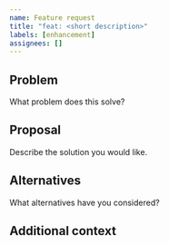 ```yaml
---
name: Feature request
title: "feat: <short description>"
labels: [enhancement]
assignees: []
---
```


## Problem

What problem does this solve?

## Proposal

Describe the solution you would like.

## Alternatives

What alternatives have you considered?

## Additional context
